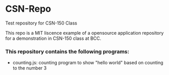 # CSN-Repo
Test repository for CSN-150 Class

This repo is a MIT liscence example of a opensource application repository for a demonstration in CSN-150 class at BCC. 

### This repository contains the following programs:

- counting.js: counting program to show "hello world" based on counting to the number 3
